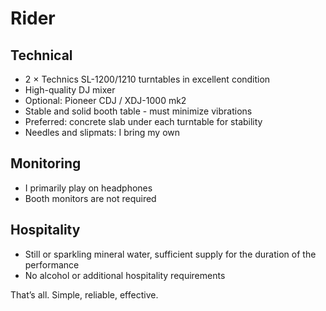 # Rider

## Technical

- 2 × Technics SL-1200/1210 turntables in excellent condition
- High-quality DJ mixer
- Optional: Pioneer CDJ / XDJ-1000 mk2
- Stable and solid booth table - must minimize vibrations
- Preferred: concrete slab under each turntable for stability
- Needles and slipmats: I bring my own

## Monitoring

- I primarily play on headphones
- Booth monitors are not required

## Hospitality

- Still or sparkling mineral water, sufficient supply for the duration of the performance
- No alcohol or additional hospitality requirements

That’s all. Simple, reliable, effective.
